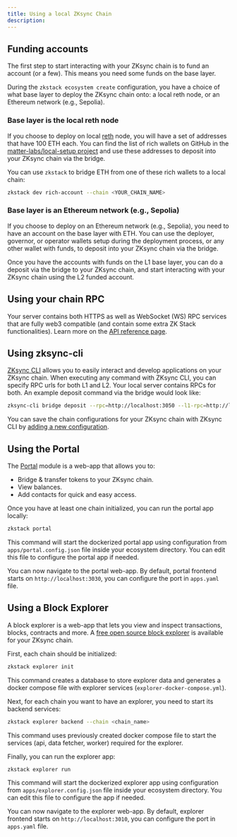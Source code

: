 ```yaml
---
title: Using a local ZKsync Chain
description:
---
```


## Funding accounts

The first step to start interacting with your ZKsync chain is to fund an account (or a few).
This means you need some funds on the base layer.

During the `zkstack ecosystem create` configuration, you have a choice of what base layer to deploy the ZKsync chain onto:
a local reth node, or an Ethereum network (e.g., Sepolia).

### Base layer is the local reth node

If you choose to deploy on local [reth](https://ghcr.io/paradigmxyz/reth) node, you will have a set of addresses that have 100 ETH each.
You can find the list of rich wallets on GitHub in the [matter-labs/local-setup project](https://github.com/matter-labs/local-setup/blob/main/rich-wallets.json)
and use these addresses to deposit into your ZKsync chain via the bridge.

You can use `zkstack` to bridge ETH from one of these rich wallets to a local chain:

```bash
zkstack dev rich-account --chain <YOUR_CHAIN_NAME>
```

### Base layer is an Ethereum network (e.g., Sepolia)

If you choose to deploy on an Ethereum network (e.g., Sepolia), you need to have an account on the base layer with ETH.
You can use the deployer, governor, or operator wallets setup during the deployment process,
or any other wallet with funds, to deposit into your ZKsync chain via the bridge.

Once you have the accounts with funds on the L1 base layer, you can do a deposit via the bridge to your ZKsync chain,
and start interacting with your ZKsync chain using the L2 funded account.

## Using your chain RPC

Your server contains both HTTPS as well as WebSocket (WS) RPC services that are fully web3 compatible (and contain some extra ZK Stack functionalities).
Learn more on the [API reference page](../../20.zksync-protocol/10.api/00.index.md).

## Using zksync-cli

[ZKsync CLI](/zksync-network/tooling/zksync-cli) allows you to easily interact and develop applications on your ZKsync chain.
When executing any command with ZKsync CLI, you can specify RPC urls for both L1 and L2.
Your local server contains RPCs for both.
An example deposit command via the bridge would look like:

```bash
zksync-cli bridge deposit --rpc=http://localhost:3050 --l1-rpc=http://localhost:8545
```

You can save the chain configurations for your ZKsync chain with ZKsync CLI by [adding a new configuration](/zksync-network/tooling/zksync-cli/configuring-chains).

## Using the Portal

The [Portal](https://github.com/matter-labs/dapp-portal) module is a web-app that allows you to:

- Bridge & transfer tokens to your ZKsync chain.
- View balances.
- Add contacts for quick and easy access.

Once you have at least one chain initialized, you can run the portal app locally:

```bash
zkstack portal
```

This command will start the dockerized portal app using configuration from `apps/portal.config.json` file inside your
ecosystem directory. You can edit this file to configure the portal app if needed.

You can now navigate to the portal web-app. By default, portal frontend starts on
`http://localhost:3030`, you can configure the port in `apps.yaml` file.

## Using a Block Explorer

A block explorer is a web-app that lets you view and inspect transactions, blocks,
contracts and more. A [free open source block explorer](https://github.com/matter-labs/block-explorer) is available for your ZKsync chain.

First, each chain should be initialized:

```bash
zkstack explorer init
```

This command creates a database to store explorer data and generates a docker compose file with explorer services
(`explorer-docker-compose.yml`).

Next, for each chain you want to have an explorer, you need to start its backend services:

```bash
zkstack explorer backend --chain <chain_name>
```

This command uses previously created docker compose file to start the services (api, data fetcher, worker) required for
the explorer.

Finally, you can run the explorer app:

```bash
zkstack explorer run
```

This command will start the dockerized explorer app using configuration from `apps/explorer.config.json` file inside
your ecosystem directory. You can edit this file to configure the app if needed.

You can now navigate to the explorer web-app. By default, explorer frontend starts on
`http://localhost:3010`, you can configure the port in `apps.yaml` file.
